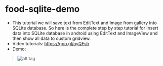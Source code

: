 # food-sqlite-demo
- This tutorial we will save text from EditText and Image from gallery into SQLite database. So here is the complete step by step tutorial for Insert data into SQLite database in android using EditText and ImageView and then show all data to custom gridview.
- Video tutorials: https://goo.gl/oyQFsh
- Demo:

> ![alt tag](https://github.com/quocnguyenvan/food-sqlite-demo/blob/master/demo/food_sqlite.png)

